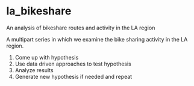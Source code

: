 # la_bikeshare
An analysis of bikeshare routes and activity in the LA region

A multipart series in which we examine the bike sharing activity in the LA region.

1. Come up with hypothesis
2. Use data driven approaches to test hypothesis
3. Analyze results
4. Generate new hypothesis if needed and repeat


